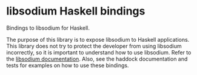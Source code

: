 libsodium Haskell bindings
==========================

Bindings to libsodium for Haskell.

The purpose of this library is to expose libsodium to Haskell applications. This library does not try to protect the developer from using libsodium incorrectly, so it is important to understand how to use libsodium. Refer to the [libsodium documentation](https://download.libsodium.org/doc/). Also, see the haddock documentation and tests for examples on how to use these bindings.
